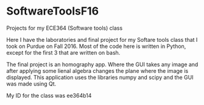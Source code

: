 # SoftwareToolsF16
Projects for my ECE364 (Software tools) class 

Here I have the laboratories and final project for my Softare tools class that I took on Purdue on Fall 2016.
Most of the code here is written in Python, except for the first 3 that are written on bash.

The final project is an homography app. Where the GUI takes any image and after applying some lienal algebra changes the plane where the image is displayed. This application uses the libraries numpy and scipy and the GUI was made using Qt.

My ID for the class was ee364b14

